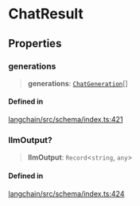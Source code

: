 ChatResult
==========

Properties[](#properties "Direct link to Properties")
------------------------------------------------------

### generations[](#generations "Direct link to generations")

> **generations**: [`ChatGeneration`](/docs/api/schema/interfaces/ChatGeneration)\[\]

#### Defined in[](#defined-in "Direct link to Defined in")

[langchain/src/schema/index.ts:421](https://github.com/hwchase17/langchainjs/blob/1c1274d/langchain/src/schema/index.ts#L421)

### llmOutput?[](#llmoutput "Direct link to llmOutput?")

> **llmOutput**: `Record`<`string`, `any`\>

#### Defined in[](#defined-in-1 "Direct link to Defined in")

[langchain/src/schema/index.ts:424](https://github.com/hwchase17/langchainjs/blob/1c1274d/langchain/src/schema/index.ts#L424)